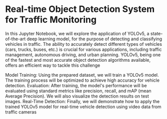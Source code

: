 # Real-time Object Detection System for Traffic Monitoring
In this Jupyter Notebook, we will explore the application of YOLOv5, a state-of-the-art deep learning model, for the purpose of detecting and classifying vehicles in traffic. The ability to accurately detect different types of vehicles (cars, trucks, buses, etc.) is crucial for various applications, including traffic management, autonomous driving, and urban planning. YOLOv5, being one of the fastest and most accurate object detection algorithms available, offers an efficient way to tackle this challenge

Model Training: Using the prepared dataset, we will train a YOLOv5 model. The training process will be optimized to achieve high accuracy for vehicle detection.
Evaluation: After training, the model's performance will be evaluated using standard metrics like precision, recall, and mAP (mean Average Precision). We will also visualize the detection results on test images.
Real-Time Detection: Finally, we will demonstrate how to apply the trained YOLOv5 model for real-time vehicle detection using video data from traffic cameras

